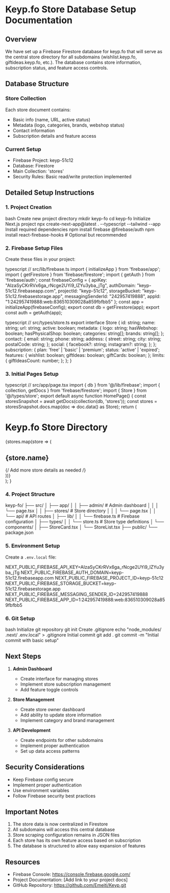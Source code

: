 # Keyp.fo Store Database Setup Documentation

## Overview
We have set up a Firebase Firestore database for keyp.fo that will serve as the central store directory for all subdomains (wishlist.keyp.fo, giftideas.keyp.fo, etc.). The database contains store information, subscription status, and feature access controls.

## Database Structure

### Store Collection
Each store document contains:
- Basic info (name, URL, active status)
- Metadata (logo, categories, brands, webshop status)
- Contact information
- Subscription details and feature access

### Current Setup
- Firebase Project: keyp-51c12
- Database: Firestore
- Main Collection: 'stores'
- Security Rules: Basic read/write protection implemented

## Detailed Setup Instructions

### 1. Project Creation
bash
Create new project directory
mkdir keyp-fo
cd keyp-fo
Initialize Next.js project
npx create-next-app@latest . --typescript --tailwind --app
Install required dependencies
npm install firebase @firebase/auth
npm install react-firebase-hooks # Optional but recommended


### 2. Firebase Setup Files
Create these files in your project:

typescript
// src/lib/firebase.ts
import { initializeApp } from 'firebase/app';
import { getFirestore } from 'firebase/firestore';
import { getAuth } from 'firebase/auth';
const firebaseConfig = {
apiKey: "AIzaSyCKrRVx6ga_rNcge2UYi9_lZYu3yba_jTg",
authDomain: "keyp-51c12.firebaseapp.com",
projectId: "keyp-51c12",
storageBucket: "keyp-51c12.firebasestorage.app",
messagingSenderId: "242957419888",
appId: "1:242957419888:web:836510309028a859fbfbb5"
};
const app = initializeApp(firebaseConfig);
export const db = getFirestore(app);
export const auth = getAuth(app);

typescript
// src/types/store.ts
export interface Store {
id: string;
name: string;
url: string;
active: boolean;
metadata: {
logo: string;
hasWebshop: boolean;
hasPhysicalShop: boolean;
categories: string[];
brands: string[];
};
contact: {
email: string;
phone: string;
address: {
street: string;
city: string;
postalCode: string;
};
social: {
facebook?: string;
instagram?: string;
};
};
subscription: {
plan: 'free' | 'basic' | 'premium';
status: 'active' | 'expired';
features: {
wishlist: boolean;
giftIdeas: boolean;
giftCards: boolean;
};
limits: {
giftIdeasCount: number;
};
};
}


### 3. Initial Pages Setup

typescript
// src/app/page.tsx
import { db } from '@/lib/firebase';
import { collection, getDocs } from 'firebase/firestore';
import { Store } from '@/types/store';
export default async function HomePage() {
const storesSnapshot = await getDocs(collection(db, 'stores'));
const stores = storesSnapshot.docs.map(doc => doc.data() as Store);
return (
<main>
<h1>Keyp.fo Store Directory</h1>
<div>
{stores.map(store => (
<div key={store.id}>
<h2>{store.name}</h2>
{/ Add more store details as needed /}
</div>
))}
</div>
</main>
);
}


### 4. Project Structure
keyp-fo/
├── src/
│ ├── app/
│ │ ├── admin/ # Admin dashboard
│ │ │ └── page.tsx
│ │ ├── stores/ # Store directory
│ │ │ └── page.tsx
│ │ └── api/ # API routes
│ ├── lib/
│ │ └── firebase.ts # Firebase configuration
│ ├── types/
│ │ └── store.ts # Store type definitions
│ └── components/
│ ├── StoreCard.tsx
│ └── StoreList.tsx
├── public/
└── package.json


### 5. Environment Setup
Create a `.env.local` file:

NEXT_PUBLIC_FIREBASE_API_KEY=AIzaSyCKrRVx6ga_rNcge2UYi9_lZYu3yba_jTg
NEXT_PUBLIC_FIREBASE_AUTH_DOMAIN=keyp-51c12.firebaseapp.com
NEXT_PUBLIC_FIREBASE_PROJECT_ID=keyp-51c12
NEXT_PUBLIC_FIREBASE_STORAGE_BUCKET=keyp-51c12.firebasestorage.app
NEXT_PUBLIC_FIREBASE_MESSAGING_SENDER_ID=242957419888
NEXT_PUBLIC_FIREBASE_APP_ID=1:242957419888:web:836510309028a859fbfbb5


### 6. Git Setup
bash
Initialize git repository
git init
Create .gitignore
echo "node_modules/
.next/
.env.local" > .gitignore
Initial commit
git add .
git commit -m "Initial commit with basic setup"


## Next Steps

1. **Admin Dashboard**
   - Create interface for managing stores
   - Implement store subscription management
   - Add feature toggle controls

2. **Store Management**
   - Create store owner dashboard
   - Add ability to update store information
   - Implement category and brand management

3. **API Development**
   - Create endpoints for other subdomains
   - Implement proper authentication
   - Set up data access patterns

## Security Considerations
- Keep Firebase config secure
- Implement proper authentication
- Use environment variables
- Follow Firebase security best practices

## Important Notes
1. The store data is now centralized in Firestore
2. All subdomains will access this central database
3. Store scraping configuration remains in JSON files
4. Each store has its own feature access based on subscription
5. The database is structured to allow easy expansion of features

## Resources
- Firebase Console: https://console.firebase.google.com/
- Project Documentation: [Add link to your project docs]
- GitHub Repository: https://github.com/Emeiti/Keyp.git